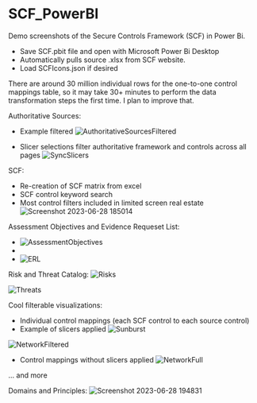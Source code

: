# SCF_PowerBI

Demo screenshots of the Secure Controls Framework (SCF) in Power Bi.
- Save SCF.pbit file and open with Microsoft Power Bi Desktop
- Automatically pulls source .xlsx from SCF website.
- Load SCFIcons.json if desired

There are around 30 million individual rows for the one-to-one control mappings table, so it may take 30+ minutes to perform the data transformation steps the first time. I plan to improve that. 
  
Authoritative Sources: 
- Example filtered
![AuthoritativeSourcesFiltered](https://github.com/secscripts/SCF_PowerBI/assets/25989993/f156f835-2a0d-4f89-81c5-706c5bb07a2a)

- Slicer selections filter authoritative framework and controls across all pages 
![SyncSlicers](https://github.com/secscripts/SCF_PowerBI/assets/25989993/82300692-87fc-4f50-b086-a4ed8ce34baa)

SCF: 
- Re-creation of SCF matrix from excel
- SCF control keyword search
- Most control filters included in limited screen real estate
![Screenshot 2023-06-28 185014](https://github.com/secscripts/SCF_PowerBI/assets/25989993/21fefa1a-3297-4fee-b352-5e0c0cc6bfda)

Assessment Objectives and Evidence Requeset List:
- ![AssessmentObjectives](https://github.com/secscripts/SCF_PowerBI/assets/25989993/567ac212-a03f-455b-ad1c-501b41dabc89)
- 
- ![ERL](https://github.com/secscripts/SCF_PowerBI/assets/25989993/f64a6397-bffb-4efa-a583-2dfb0e44a8dd)

Risk and Threat Catalog:
![Risks](https://github.com/secscripts/SCF_PowerBI/assets/25989993/64e9f8b6-b630-45f8-a3db-df2f19ec3f4f)

![Threats](https://github.com/secscripts/SCF_PowerBI/assets/25989993/57fa298a-dcb7-419d-aa2e-0f7cf11b1355)

Cool filterable visualizations:
- Individual control mappings (each SCF control to each source control)
- Example of slicers applied
![Sunburst](https://github.com/secscripts/SCF_PowerBI/assets/25989993/7aecb9f5-3da1-4b52-96d8-f8ce48283327)

![NetworkFiltered](https://github.com/secscripts/SCF_PowerBI/assets/25989993/7ef1c2f2-91f1-42dc-8547-e7d2e0ea1d8c)

- Control mappings without slicers applied
![NetworkFull](https://github.com/secscripts/SCF_PowerBI/assets/25989993/f8477e1a-20d6-4915-94aa-371467dfbd87)

... and more

Domains and Principles:
![Screenshot 2023-06-28 194831](https://github.com/secscripts/SCF_PowerBI/assets/25989993/f200fd4b-1ed5-4170-954c-b50d01551a0f)


